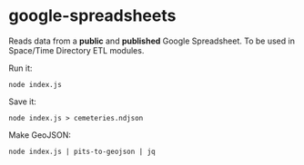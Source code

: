 # google-spreadsheets

Reads data from a __public__ and __published__ Google Spreadsheet. To be used in Space/Time Directory ETL modules.

Run it:

    node index.js

Save it:

    node index.js > cemeteries.ndjson

Make GeoJSON:

    node index.js | pits-to-geojson | jq
